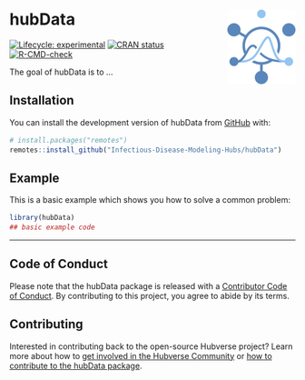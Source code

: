 
<!-- README.md is generated from README.Rmd. Please edit that file -->

# hubData <a href="https://Infectious-Disease-Modeling-Hubs.github.io/hubData/"><img src="man/figures/logo.png" align="right" height="131" alt="hubData website" /></a>

<!-- badges: start -->

[![Lifecycle:
experimental](https://img.shields.io/badge/lifecycle-experimental-orange.svg)](https://lifecycle.r-lib.org/articles/stages.html#experimental)
[![CRAN
status](https://www.r-pkg.org/badges/version/hubData)](https://CRAN.R-project.org/package=hubData)
[![R-CMD-check](https://github.com/Infectious-Disease-Modeling-Hubs/hubData/actions/workflows/R-CMD-check.yaml/badge.svg)](https://github.com/Infectious-Disease-Modeling-Hubs/hubData/actions/workflows/R-CMD-check.yaml)
<!-- badges: end -->

The goal of hubData is to …

## Installation

You can install the development version of hubData from
[GitHub](https://github.com/) with:

``` r
# install.packages("remotes")
remotes::install_github("Infectious-Disease-Modeling-Hubs/hubData")
```

## Example

This is a basic example which shows you how to solve a common problem:

``` r
library(hubData)
## basic example code
```

------------------------------------------------------------------------

## Code of Conduct

Please note that the hubData package is released with a [Contributor
Code of Conduct](.github/CODE_OF_CONDUCT.md). By contributing to this
project, you agree to abide by its terms.

## Contributing

Interested in contributing back to the open-source Hubverse project?
Learn more about how to [get involved in the Hubverse
Community](https://hubdocs.readthedocs.io/en/latest/overview/contribute.html)
or [how to contribute to the hubData package](.github/CONTRIBUTING.md).
